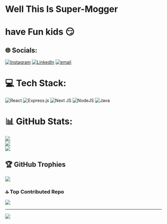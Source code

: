 
<h1> Well This Is Super-Mogger</h1>

# have Fun kids 😏
## 🌐 Socials:
[![Instagram](https://img.shields.io/badge/Instagram-%23E4405F.svg?logo=Instagram&logoColor=white)](https://instagram.com/a.myth_singh) [![LinkedIn](https://img.shields.io/badge/LinkedIn-%230077B5.svg?logo=linkedin&logoColor=white)](https://linkedin.com/in/https://www.linkedin.com/in/amit-singh-rawat-bb056524a/) [![email](https://img.shields.io/badge/Email-D14836?logo=gmail&logoColor=white)](mailto:rawatamit446@gmail.com) 

# 💻 Tech Stack:
![React](https://img.shields.io/badge/react-%2320232a.svg?style=for-the-badge&logo=react&logoColor=%2361DAFB) ![Express.js](https://img.shields.io/badge/express.js-%23404d59.svg?style=for-the-badge&logo=express&logoColor=%2361DAFB) ![Next JS](https://img.shields.io/badge/Next-black?style=for-the-badge&logo=next.js&logoColor=white) ![NodeJS](https://img.shields.io/badge/node.js-6DA55F?style=for-the-badge&logo=node.js&logoColor=white) ![Java](https://img.shields.io/badge/java-%23ED8B00.svg?style=for-the-badge&logo=openjdk&logoColor=white)
# 📊 GitHub Stats:
![](https://github-readme-stats.vercel.app/api?username=super-mogger&theme=shadow_green&hide_border=false&include_all_commits=false&count_private=false)<br/>
![](https://nirzak-streak-stats.vercel.app/?user=super-mogger&theme=shadow_green&hide_border=false)<br/>
![](https://github-readme-stats.vercel.app/api/top-langs/?username=super-mogger&theme=shadow_green&hide_border=false&include_all_commits=false&count_private=false&layout=compact)

## 🏆 GitHub Trophies
![](https://github-profile-trophy.vercel.app/?username=super-mogger&theme=tokyonight&no-frame=false&no-bg=false&margin-w=4)

### 🔝 Top Contributed Repo
![](https://github-contributor-stats.vercel.app/api?username=super-mogger&limit=5&theme=dark&combine_all_yearly_contributions=true)

---
[![](https://visitcount.itsvg.in/api?id=super-mogger&icon=0&color=0)](https://visitcount.itsvg.in)

<!-- Proudly created with GPRM ( https://gprm.itsvg.in ) -->
